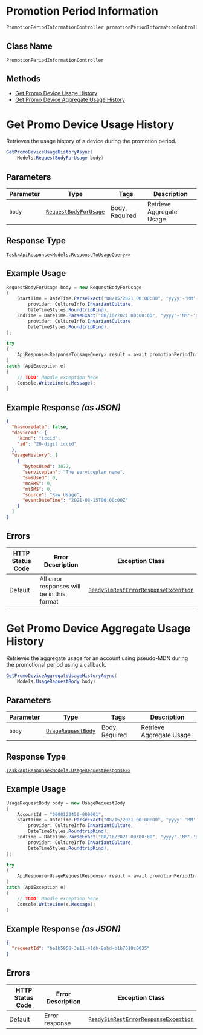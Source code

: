 # Promotion Period Information

```csharp
PromotionPeriodInformationController promotionPeriodInformationController = client.PromotionPeriodInformationController;
```

## Class Name

`PromotionPeriodInformationController`

## Methods

* [Get Promo Device Usage History](../../doc/controllers/promotion-period-information.md#get-promo-device-usage-history)
* [Get Promo Device Aggregate Usage History](../../doc/controllers/promotion-period-information.md#get-promo-device-aggregate-usage-history)


# Get Promo Device Usage History

Retrieves the usage history of a device during the promotion period.

```csharp
GetPromoDeviceUsageHistoryAsync(
    Models.RequestBodyForUsage body)
```

## Parameters

| Parameter | Type | Tags | Description |
|  --- | --- | --- | --- |
| `body` | [`RequestBodyForUsage`](../../doc/models/request-body-for-usage.md) | Body, Required | Retrieve Aggregate Usage |

## Response Type

[`Task<ApiResponse<Models.ResponseToUsageQuery>>`](../../doc/models/response-to-usage-query.md)

## Example Usage

```csharp
RequestBodyForUsage body = new RequestBodyForUsage
{
    StartTime = DateTime.ParseExact("08/15/2021 00:00:00", "yyyy'-'MM'-'dd'T'HH':'mm':'ss.FFFFFFFK",
        provider: CultureInfo.InvariantCulture,
        DateTimeStyles.RoundtripKind),
    EndTime = DateTime.ParseExact("08/16/2021 00:00:00", "yyyy'-'MM'-'dd'T'HH':'mm':'ss.FFFFFFFK",
        provider: CultureInfo.InvariantCulture,
        DateTimeStyles.RoundtripKind),
};

try
{
    ApiResponse<ResponseToUsageQuery> result = await promotionPeriodInformationController.GetPromoDeviceUsageHistoryAsync(body);
}
catch (ApiException e)
{
    // TODO: Handle exception here
    Console.WriteLine(e.Message);
}
```

## Example Response *(as JSON)*

```json
{
  "hasmoredata": false,
  "deviceId": {
    "kind": "iccid",
    "id": "20-digit iccid"
  },
  "usageHistory": [
    {
      "bytesUsed": 3072,
      "serviceplan": "The serviceplan name",
      "smsUsed": 0,
      "moSMS": 0,
      "mtSMS": 0,
      "source": "Raw Usage",
      "eventDateTime": "2021-08-15T00:00:00Z"
    }
  ]
}
```

## Errors

| HTTP Status Code | Error Description | Exception Class |
|  --- | --- | --- |
| Default | All error responses will be in this format | [`ReadySimRestErrorResponseException`](../../doc/models/ready-sim-rest-error-response-exception.md) |


# Get Promo Device Aggregate Usage History

Retrieves the aggregate usage for an account using pseudo-MDN during the promotional period using a callback.

```csharp
GetPromoDeviceAggregateUsageHistoryAsync(
    Models.UsageRequestBody body)
```

## Parameters

| Parameter | Type | Tags | Description |
|  --- | --- | --- | --- |
| `body` | [`UsageRequestBody`](../../doc/models/usage-request-body.md) | Body, Required | Retrieve Aggregate Usage |

## Response Type

[`Task<ApiResponse<Models.UsageRequestResponse>>`](../../doc/models/usage-request-response.md)

## Example Usage

```csharp
UsageRequestBody body = new UsageRequestBody
{
    AccountId = "0000123456-000001",
    StartTime = DateTime.ParseExact("08/15/2021 00:00:00", "yyyy'-'MM'-'dd'T'HH':'mm':'ss.FFFFFFFK",
        provider: CultureInfo.InvariantCulture,
        DateTimeStyles.RoundtripKind),
    EndTime = DateTime.ParseExact("08/16/2021 00:00:00", "yyyy'-'MM'-'dd'T'HH':'mm':'ss.FFFFFFFK",
        provider: CultureInfo.InvariantCulture,
        DateTimeStyles.RoundtripKind),
};

try
{
    ApiResponse<UsageRequestResponse> result = await promotionPeriodInformationController.GetPromoDeviceAggregateUsageHistoryAsync(body);
}
catch (ApiException e)
{
    // TODO: Handle exception here
    Console.WriteLine(e.Message);
}
```

## Example Response *(as JSON)*

```json
{
  "requestId": "be1b5958-3e11-41db-9abd-b1b7618c0035"
}
```

## Errors

| HTTP Status Code | Error Description | Exception Class |
|  --- | --- | --- |
| Default | Error response | [`ReadySimRestErrorResponseException`](../../doc/models/ready-sim-rest-error-response-exception.md) |

